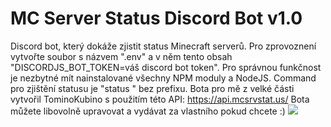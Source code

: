 # MC Server Status Discord Bot v1.0
Discord bot, který dokáže zjistit status Minecraft serverů. Pro zprovoznení vytvořte soubor s názvem ".env" a v něm tento obsah "DISCORDJS_BOT_TOKEN=váš discord bot token". Pro správnou funkčnost je nezbytné mít nainstalované všechny NPM moduly a NodeJS. Command pro zjištění statusu je "status <adresa>" bez prefixu. Bota pro mě z velké části vytvořil TominoKubino s použitím této API: https://api.mcsrvstat.us/ Bota můžete libovolně upravovat a vydávat za vlastního pokud chcete :)
![](https://media.discordapp.net/attachments/865982224607871006/891044704781733908/screen.png)
